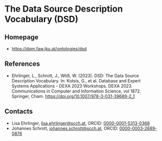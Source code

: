 # The Data Source Description Vocabulary (DSD)

## Homepage

* <https://dqm.faw.jku.at/ontologies/dsd>

## References

* Ehrlinger, L., Schrott, J., Wöß, W. (2023). DSD: The Data Source Description Vocabulary. In: Kotsis, G., et al. Database and Expert Systems Applications - DEXA 2023 Workshops. DEXA 2023. Communications in Computer and Information Science, vol 1872. Springer, Cham. <https://doi.org/10.1007/978-3-031-39689-2_1>

## Contacts

* Lisa Ehrlinger, [lisa.ehrlinger@scch.at](mailto:lisa.ehrlinger@scch.at), ORCID: [0000-0001-5313-0368](https://orcid.org/0000-0001-5313-0368)
* Johannes Schrott, [johannes.schrott@scch.at](mailto:johannes.schrott@scch.at), ORCID: [0000-0003-2689-0876](https://orcid.org/0000-0003-2689-0876)
